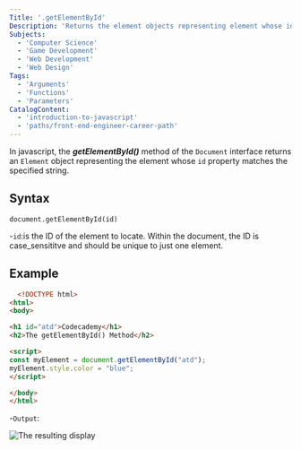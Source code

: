 ```yaml
---
Title: '.getElementById'
Description: 'Returns the element objects representing element whose id property matches the string provided.'
Subjects:
  - 'Computer Science'
  - 'Game Development'
  - 'Web Development'
  - 'Web Design'
Tags:
  - 'Arguments'
  - 'Functions'
  - 'Parameters'
CatalogContent:
  - 'introduction-to-javascript'
  - 'paths/front-end-engineer-career-path'
---
```


In javascript, the **_getElementById()_** method of the `Document` interface returns an `Element` object representing the element whose `id` property matches the specified string.

## Syntax

```pseudo
document.getElementById(id)
```

-`id`:is the ID of the element to locate. Within the document, the ID is case_sensititve and should be unique to just one element.

## Example

```HTML
  <!DOCTYPE html>
<html>
<body>

<h1 id="atd">Codecademy</h1>
<h2>The getElementById() Method</h2>

<script>
const myElement = document.getElementById("atd");
myElement.style.color = "blue";
</script>

</body>
</html>

```

-`Output`:

![The resulting display ](/Users/edmondkodua/Desktop/projects/new/docs/media/getelementbyid.png)
